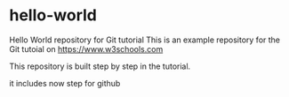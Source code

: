 # hello-world
Hello World repository for Git tutorial
This is an example repository for the Git tutoial on https://www.w3schools.com

This repository is built step by step in the tutorial.

it includes now step for github
